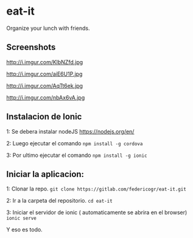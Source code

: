 # eat-it
Organize your lunch with friends.

## Screenshots
http://i.imgur.com/KlbNZfd.jpg

http://i.imgur.com/aiE6U1P.jpg

http://i.imgur.com/AqTt6ek.jpg

http://i.imgur.com/nbAx6vA.jpg

## Instalacion de Ionic

1: Se debera instalar nodeJS https://nodejs.org/en/

2: Luego ejecutar el comando `npm install -g cordova`

3: Por ultimo ejecutar el comando `npm install -g ionic`

## Iniciar la aplicacion:

1: Clonar la repo.
 `git clone https://gitlab.com/federicogr/eat-it.git`

2: Ir a la carpeta del repositorio.
 `cd eat-it`

3: Iniciar el servidor de ionic ( automaticamente se abrira en el browser)
 `ionic serve`

Y eso es todo.


